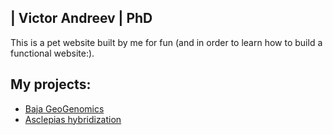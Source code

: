 ## | Victor Andreev | PhD

This is a pet website built by me for fun (and in order to learn how to build a functional website:).

## My projects:
* [Baja GeoGenomics](https://bajageogenomics.org/)
* [Asclepias hybridization](https://github.com/victor-andreev/asclepias)
